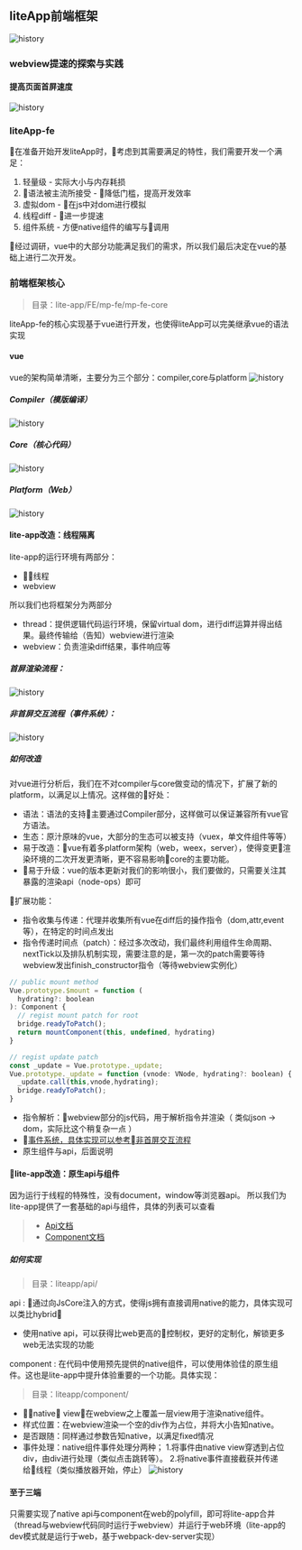## liteApp前端框架

![history](./images/architecture-main.png)

### webview提速的探索与实践
#### 提高页面首屏速度
![history](./images/architecture-history.png)

### liteApp-fe
在准备开始开发liteApp时，考虑到其需要满足的特性，我们需要开发一个满足：
1. 轻量级 - 实际大小与内存耗损
2. 语法被主流所接受 - 降低门槛，提高开发效率
3. 虚拟dom - 在js中对dom进行模拟
4. 线程diff - 进一步提速
5. 组件系统 - 方便native组件的编写与调用

经过调研，vue中的大部分功能满足我们的需求，所以我们最后决定在vue的基础上进行二次开发。

### 前端框架核心

> 目录：lite-app/FE/mp-fe/mp-fe-core

liteApp-fe的核心实现基于vue进行开发，也使得liteApp可以完美继承vue的语法实现
#### vue
vue的架构简单清晰，主要分为三个部分：compiler,core与platform
![history](./images/architecture-vue.png)
##### Compiler（模版编译）
![history](./images/architecture-vue-compiler.png)
##### Core（核心代码）
![history](./images/architecture-vue-core.png)
##### Platform（Web）
![history](./images/architecture-vue-platform.png)

#### lite-app改造：线程隔离
lite-app的运行环境有两部分：
* 线程
* webview

所以我们也将框架分为两部分
* thread：提供逻辑代码运行环境，保留virtual dom，进行diff运算并得出结果。最终传输给（告知）webview进行渲染
* webview：负责渲染diff结果，事件响应等

##### 首屏渲染流程：
![history](./images/architecture-first_screen.png)
##### <span id="event_pic">非首屏交互流程（事件系统）：</span>
![history](./images/architecture-event.png)

##### 如何改造
对vue进行分析后，我们在不对compiler与core做变动的情况下，扩展了新的platform，以满足以上情况。这样做的好处：
* 语法：语法的支持主要通过Compiler部分，这样做可以保证兼容所有vue官方语法。
* 生态：原汁原味的vue，大部分的生态可以被支持（vuex，单文件组件等等）
* 易于改造：vue有着多platform架构（web，weex，server），使得变更渲染环境的二次开发更清晰，更不容易影响core的主要功能。
* 易于升级：vue的版本更新对我们的影响很小，我们要做的，只需要关注其暴露的渲染api（node-ops）即可

扩展功能：
* 指令收集与传递：代理并收集所有vue在diff后的操作指令（dom,attr,event等），在特定的时间点发出
* 指令传递时间点（patch）：经过多次改动，我们最终利用组件生命周期、nextTick以及排队机制实现，需要注意的是，第一次的patch需要等待webview发出finish_constructor指令（等待webview实例化）

```javascript
// public mount method
Vue.prototype.$mount = function (
  hydrating?: boolean
): Component {
  // regist mount patch for root
  bridge.readyToPatch();
  return mountComponent(this, undefined, hydrating)
}

// regist update patch
const _update = Vue.prototype._update;
Vue.prototype._update = function (vnode: VNode, hydrating?: boolean) {
  _update.call(this,vnode,hydrating);
  bridge.readyToPatch();
}

```

* 指令解析：webview部分的js代码，用于解析指令并渲染（ 类似json -> dom，实际比这个稍复杂一点 ）
* [事件系统，具体实现可以参考非首屏交互流程](#event_pic)
* 原生组件与api，后面说明

#### lite-app改造：原生api与组件
因为运行于线程的特殊性，没有document，window等浏览器api。
所以我们为lite-app提供了一套基础的api与组件，具体的列表可以查看
> - [Api文档](http://gitlab.qiyi.domain/cross-team/lite-app/blob/FE/FE/docs/Api.md)
> - [Component文档](http://gitlab.qiyi.domain/cross-team/lite-app/blob/FE/FE/docs/Component.md)
##### 如何实现
> 目录：liteapp/api/

api : 通过向JsCore注入的方式，使得js拥有直接调用native的能力，具体实现可以类比hybrid
* 使用native api，可以获得比web更高的控制权，更好的定制化，解锁更多web无法实现的功能

component : 在代码中使用预先提供的native组件，可以使用体验佳的原生组件。这也是lite-app中提升体验重要的一个功能。具体实现：
> 目录：liteapp/component/
* native view：在webview之上覆盖一层view用于渲染native组件。
* 样式位置：在webview渲染一个空的div作为占位，并将大小告知native。
* 是否跟随：同样通过参数告知native，以满足fixed情况
* 事件处理：native组件事件处理分两种；
1.将事件由native view穿透到占位div，由div进行处理（类似点击跳转等）。
2.将native事件直接截获并传递给线程（类似播放器开始，停止）
![history](./images/architecture-native_view.jpg)


#### 至于三端
只需要实现了native api与component在web的polyfill，即可将lite-app合并（thread与webview代码同时运行于webview）并运行于web环境（lite-app的dev模式就是运行于web，基于webpack-dev-server实现）
